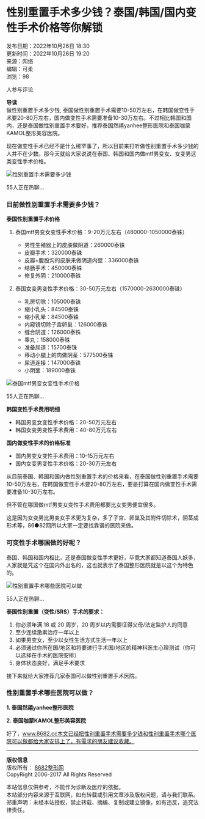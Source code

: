 # 性别重置手术多少钱？泰国/韩国/国内变性手术价格等你解锁

发布日期：2022年10月26日 18:30  
更新时间：2022年10月26日 19:20  
来源：网络  
编辑：可柔  
浏览：98  

人参与评论  
  
**导读**  
做性别重置手术多少钱, 泰国做性别重置手术需要10-50万左右，在韩国做变性手术要20-80万左右，国内做变性手术需要准备10-30万左右。不过相比韩国和国内，还是泰国做性别重置手术要好，推荐泰国然禧yanhee整形医院和泰国咖蒙KAMOL整形美容医院。

现在做变性手术已经不是什么稀罕事了，所以目前来打听做性别重置手术多少钱的人并不在少数。那今天就给大家说说在泰国、韩国和国内做mtf男变女、女变男这类变性手术价格。

![性别重置手术需要多少钱](https://img.8682.cc/uploadfile/2022/1026/20221026946073.png)

55人正在热聊...

### 目前做性别重置手术需要多少钱？

**泰国性别重置手术价格**

1. 泰国mtf男变女变性手术价格：9-20万元左右（480000-1050000泰铢）
   - 男性生殖器上的皮肤做阴道：260000泰铢  
   - 皮瓣手术：320000泰铢  
   - 皮瓣+腹股沟的皮肤来做阴道内壁：336000泰铢  
   - 结肠手术：450000泰铢  
   - 修复外阴：210000泰铢  

2. 泰国女变男变性手术价格：30-50万元左右（1570000-2630000泰铢）
   - 乳房切除：105000泰铢  
   - 缩小乳头：84500泰铢  
   - 缩小乳晕：84500泰铢  
   - 内窥镜切除子宫卵巢：126000泰铢  
   - 缝合阴道：126000泰铢  
   - 睾丸：158000泰铢  
   - 准备尿道：15700泰铢  
   - 移动小腿上的肉做阴茎：577500泰铢  
   - 尿道连接：147000泰铢  
   - 小阴茎：189000泰铢  

![泰国mtf男变女变性手术价格](https://img.8682.cc/uploadfile/2022/1026/20221026262775.png)

55人正在热聊...

**韩国变性手术费用明细**

- 韩国男变女变性手术价格：20-50万元左右
- 韩国女变男变性手术费用：40-80万元左右

**国内做变性手术的价格标准**

- 国内男变女变性手术费用：10-15万元左右
- 国内女变男变性手术价格：20-30万元左右

从目前泰国、韩国和国内做性别重置手术的价格来看，在泰国做性别重置手术需要10-50万左右，在韩国做变性手术要20-80万左右，要是打算在国内做变性手术需要准备10-30万左右。

但不管在哪国做mtf男变女变性手术费用都要比女变男便宜很多。

这是因为女变男比男变女手术更为复杂，多了子宫、卵巢及其附件切除术，阴茎成形术等，86●82网所以大家一定要找靠谱的医院来做。

### 可变性手术哪国做的好呢？

泰国、韩国和国内相比，还是泰国做变性手术更好，毕竟大家都知道泰国人妖多，人家就是凭这个在国内外出名的，这也就表示了泰国整形医院就是以这个为特色的。

![性别重置手术哪些医院可以做](https://img.8682.cc/uploadfile/2022/1026/20221026751645.png)

55人正在热聊...

**泰国性别重置（变性/SRS）手术的要求：**

1. 你必须年满 18 或 20 周岁，20 周岁以内需要征得父母/法定监护人的同意
2. 至少连续激素治疗一年以上
3. 如果男变女，至少以女性生活方式生活一年以上
4. 必须通过你所在国/地区和将要进行手术国/地区的精神科医生心理测试（你可以选择在手术的医院安排）
5. 身体状态良好，满足手术要求

接下来就给大家推荐几家泰国可以做性别重置手术医院。

### 性别重置手术哪些医院可以做？

**1. 泰国然禧yanhee整形医院**

**2. 泰国咖蒙KAMOL整形美容医院**

好了，www.8682.cc本文已经把性别重置手术需要多少钱和性别重置手术哪个医院可以做都给大家安排上了，有需求的朋友建议收藏。

---

**版权信息**  
版权所有： [8682整形网](https://www.8682.cc/page/copyright.html)  
CopyRight 2006-2017 All Rights Reserved  

本站信息仅供参考，不能作为诊断及医疗的依据。  
本站部分内容来源于互联网，如有转载或引用文章涉及版权问题，请与我们联系。  
郑重声明：未经本站授权，禁止转载、摘编、复制或建立镜像，如有违反，追究法律责任。